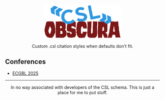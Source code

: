 <div align="center">
  <img src="CSLObscura.png" width=50%></img>
  </p>
  <p>Custom .csl citation styles when defaults don't fit.</p>
</div>

## Conferences
- [ECGBL 2025](Conferences/ECGBL2025.csl)

---

<div align="center">
  In no way associated with developers of the CSL schema. This is just a place for me to put stuff.
</div>
